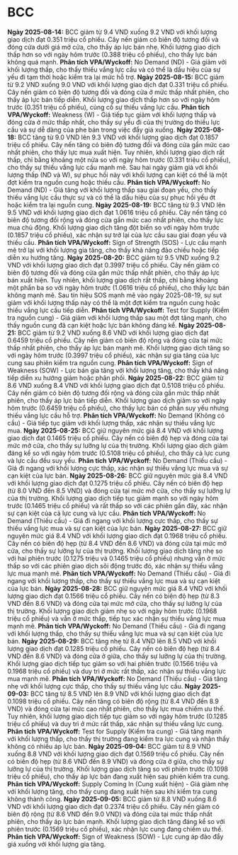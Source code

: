 # BCC

**Ngày 2025-08-14:** BCC giảm từ 9.4 VND xuống 9.2 VND với khối lượng giao dịch đạt 0.351 triệu cổ phiếu. Cây nến giảm có biên độ tương đối và đóng cửa dưới giá mở cửa, cho thấy áp lực bán nhẹ. Khối lượng giao dịch thấp hơn so với ngày hôm trước (0.388 triệu cổ phiếu), cho thấy lực bán không quá mạnh. **Phân tích VPA/Wyckoff:** No Demand (ND) - Giá giảm với khối lượng thấp, cho thấy thiếu vắng lực cầu và có thể là dấu hiệu của sự yếu đi tạm thời hoặc kiểm tra lại mức hỗ trợ.
**Ngày 2025-08-15:** BCC giảm từ 9.2 VND xuống 9.0 VND với khối lượng giao dịch đạt 0.331 triệu cổ phiếu. Cây nến giảm có biên độ tương đối và đóng cửa ở mức thấp nhất phiên, cho thấy áp lực bán tiếp diễn. Khối lượng giao dịch thấp hơn so với ngày hôm trước (0.351 triệu cổ phiếu), củng cố sự thiếu vắng lực cầu. **Phân tích VPA/Wyckoff:** Weakness (W) - Giá tiếp tục giảm với khối lượng thấp và đóng cửa ở mức thấp nhất, cho thấy sự yếu đi của thị trường do thiếu lực cầu và sự dễ dàng của phe bán trong việc đẩy giá xuống.
**Ngày 2025-08-18:** BCC tăng từ 9.0 VND lên 9.3 VND với khối lượng giao dịch đạt 0.1857 triệu cổ phiếu. Cây nến tăng có biên độ tương đối và đóng cửa gần mức cao nhất phiên, cho thấy lực mua xuất hiện. Tuy nhiên, khối lượng giao dịch rất thấp, chỉ bằng khoảng một nửa so với ngày hôm trước (0.331 triệu cổ phiếu), cho thấy sự thiếu vắng lực cầu mạnh mẽ. Sau hai ngày giảm giá với khối lượng thấp (ND và W), sự phục hồi này với khối lượng cạn kiệt có thể là một đợt kiểm tra nguồn cung hoặc thiếu cầu. **Phân tích VPA/Wyckoff:** No Demand (ND) - Giá tăng với khối lượng thấp sau giai đoạn yếu, cho thấy thiếu vắng lực cầu thực sự và có thể là dấu hiệu của sự phục hồi yếu ớt hoặc kiểm tra lại nguồn cung.
**Ngày 2025-08-19:** BCC tăng từ 9.3 VND lên 9.5 VND với khối lượng giao dịch đạt 1.0616 triệu cổ phiếu. Cây nến tăng có biên độ tương đối rộng và đóng cửa gần mức cao nhất phiên, cho thấy lực mua chủ động. Khối lượng giao dịch tăng đột biến so với ngày hôm trước (0.1857 triệu cổ phiếu), xác nhận sự trở lại của lực cầu sau giai đoạn yếu và thiếu cầu. **Phân tích VPA/Wyckoff:** Sign of Strength (SOS) - Lực cầu mạnh mẽ trở lại với khối lượng gia tăng, cho thấy khả năng đảo chiều hoặc tiếp diễn xu hướng tăng.
**Ngày 2025-08-20:** BCC giảm từ 9.5 VND xuống 9.2 VND với khối lượng giao dịch đạt 0.3997 triệu cổ phiếu. Cây nến giảm có biên độ tương đối và đóng cửa gần mức thấp nhất phiên, cho thấy áp lực bán xuất hiện. Tuy nhiên, khối lượng giao dịch rất thấp, chỉ bằng khoảng một phần ba so với ngày hôm trước (1.0616 triệu cổ phiếu), cho thấy lực bán không mạnh mẽ. Sau tín hiệu SOS mạnh mẽ vào ngày 2025-08-19, sự sụt giảm với khối lượng thấp này có thể là một đợt kiểm tra nguồn cung hoặc thiếu vắng lực cầu tiếp diễn. **Phân tích VPA/Wyckoff:** Test for Supply (Kiểm tra nguồn cung) - Giá giảm với khối lượng thấp sau một đợt tăng mạnh, cho thấy nguồn cung đã cạn kiệt hoặc lực bán không đáng kể.
**Ngày 2025-08-21:** BCC giảm từ 9.2 VND xuống 8.6 VND với khối lượng giao dịch đạt 0.6459 triệu cổ phiếu. Cây nến giảm có biên độ rộng và đóng cửa tại mức thấp nhất phiên, cho thấy áp lực bán mạnh mẽ. Khối lượng giao dịch tăng so với ngày hôm trước (0.3997 triệu cổ phiếu), xác nhận sự gia tăng của lực cung sau phiên kiểm tra nguồn cung. **Phân tích VPA/Wyckoff:** Sign of Weakness (SOW) - Lực bán gia tăng với khối lượng tăng, cho thấy khả năng tiếp diễn xu hướng giảm hoặc phân phối.
**Ngày 2025-08-22:** BCC giảm từ 8.6 VND xuống 8.4 VND với khối lượng giao dịch đạt 0.5108 triệu cổ phiếu. Cây nến giảm có biên độ tương đối rộng và đóng cửa gần mức thấp nhất phiên, cho thấy áp lực bán tiếp diễn. Khối lượng giao dịch giảm so với ngày hôm trước (0.6459 triệu cổ phiếu), cho thấy lực bán có phần suy yếu nhưng thiếu vắng lực cầu hỗ trợ. **Phân tích VPA/Wyckoff:** No Demand (Không có cầu) - Giá tiếp tục giảm với khối lượng thấp, xác nhận sự thiếu vắng lực mua.
**Ngày 2025-08-25:** BCC giữ nguyên mức giá 8.4 VND với khối lượng giao dịch đạt 0.1465 triệu cổ phiếu. Cây nến có biên độ hẹp và đóng cửa tại mức mở cửa, cho thấy sự lưỡng lự của thị trường. Khối lượng giao dịch giảm đáng kể so với ngày hôm trước (0.5108 triệu cổ phiếu), cho thấy cả lực cung và lực cầu đều suy yếu. **Phân tích VPA/Wyckoff:** No Demand (Thiếu cầu) - Giá đi ngang với khối lượng cực thấp, xác nhận sự thiếu vắng lực mua và sự cạn kiệt của lực bán.
**Ngày 2025-08-26:** BCC giữ nguyên mức giá 8.4 VND với khối lượng giao dịch đạt 0.1275 triệu cổ phiếu. Cây nến có biên độ hẹp (từ 8.0 VND đến 8.5 VND) và đóng cửa tại mức mở cửa, cho thấy sự lưỡng lự của thị trường. Khối lượng giao dịch tiếp tục giảm mạnh so với ngày hôm trước (0.1465 triệu cổ phiếu) và rất thấp so với các phiên gần đây, xác nhận sự cạn kiệt của cả lực cung và lực cầu. **Phân tích VPA/Wyckoff:** No Demand (Thiếu cầu) - Giá đi ngang với khối lượng cực thấp, cho thấy sự thiếu vắng lực mua và sự cạn kiệt của lực bán.
**Ngày 2025-08-27:** BCC giữ nguyên mức giá 8.4 VND với khối lượng giao dịch đạt 0.1968 triệu cổ phiếu. Cây nến có biên độ hẹp (từ 8.4 VND đến 8.6 VND) và đóng cửa tại mức mở cửa, cho thấy sự lưỡng lự của thị trường. Khối lượng giao dịch tăng nhẹ so với hai phiên trước (0.1275 triệu và 0.1465 triệu cổ phiếu) nhưng vẫn ở mức thấp so với các phiên giao dịch sôi động trước đó, xác nhận sự thiếu vắng lực mua mạnh mẽ. **Phân tích VPA/Wyckoff:** No Demand (Thiếu cầu) - Giá đi ngang với khối lượng thấp, cho thấy sự thiếu vắng lực mua và sự cạn kiệt của lực bán.
**Ngày 2025-08-28:** BCC giữ nguyên mức giá 8.4 VND với khối lượng giao dịch đạt 0.1566 triệu cổ phiếu. Cây nến có biên độ hẹp (từ 8.3 VND đến 8.6 VND) và đóng cửa tại mức mở cửa, cho thấy sự lưỡng lự của thị trường. Khối lượng giao dịch giảm nhẹ so với ngày hôm trước (0.1968 triệu cổ phiếu) và vẫn ở mức thấp, tiếp tục xác nhận sự thiếu vắng lực mua mạnh mẽ. **Phân tích VPA/Wyckoff:** No Demand (Thiếu cầu) - Giá đi ngang với khối lượng thấp, cho thấy sự thiếu vắng lực mua và sự cạn kiệt của lực bán.
**Ngày 2025-08-29:** BCC tăng nhẹ từ 8.4 VND lên 8.5 VND với khối lượng giao dịch đạt 0.1285 triệu cổ phiếu. Cây nến có biên độ hẹp (từ 8.4 VND đến 8.6 VND) và đóng cửa ở giữa, cho thấy sự lưỡng lự của thị trường. Khối lượng giao dịch tiếp tục giảm so với hai phiên trước (0.1566 triệu và 0.1968 triệu cổ phiếu) và duy trì ở mức rất thấp, xác nhận sự thiếu vắng lực mua mạnh mẽ. **Phân tích VPA/Wyckoff:** No Demand (Thiếu cầu) - Giá tăng nhẹ với khối lượng cực thấp, cho thấy sự thiếu vắng lực cầu.
**Ngày 2025-09-03:** BCC tăng từ 8.5 VND lên 8.9 VND với khối lượng giao dịch đạt 0.1098 triệu cổ phiếu. Cây nến tăng có biên độ rộng (từ 8.4 VND đến 8.9 VND) và đóng cửa tại mức cao nhất phiên, cho thấy lực mua chiếm ưu thế. Tuy nhiên, khối lượng giao dịch tiếp tục giảm so với ngày hôm trước (0.1285 triệu cổ phiếu) và duy trì ở mức rất thấp, xác nhận sự thiếu vắng lực cung. **Phân tích VPA/Wyckoff:** Test for Supply (Kiểm tra cung) - Giá tăng mạnh với khối lượng thấp, cho thấy thị trường đang kiểm tra lực cung và nhận thấy không có nhiều áp lực bán.
**Ngày 2025-09-04:** BCC giảm từ 8.9 VND xuống 8.8 VND với khối lượng giao dịch đạt 0.1569 triệu cổ phiếu. Cây nến có biên độ hẹp (từ 8.6 VND đến 8.9 VND) và đóng cửa ở giữa, cho thấy sự lưỡng lự của thị trường. Khối lượng giao dịch tăng so với phiên trước (0.1098 triệu cổ phiếu), cho thấy áp lực bán đang xuất hiện sau phiên kiểm tra cung. **Phân tích VPA/Wyckoff:** Supply Coming In (Cung xuất hiện) - Giá giảm nhẹ với khối lượng tăng, cho thấy cung đang xuất hiện sau khi kiểm tra cung không thành công.
**Ngày 2025-09-05:** BCC giảm từ 8.8 VND xuống 8.6 VND với khối lượng giao dịch đạt 0.2374 triệu cổ phiếu. Cây nến giảm có biên độ rộng (từ 8.6 VND đến 9.0 VND) và đóng cửa tại mức thấp nhất phiên, cho thấy áp lực bán mạnh. Khối lượng giao dịch tăng đáng kể so với phiên trước (0.1569 triệu cổ phiếu), xác nhận lực cung đang chiếm ưu thế. **Phân tích VPA/Wyckoff:** Sign of Weakness (SOW) - Lực cung áp đảo đẩy giá xuống với khối lượng gia tăng.
